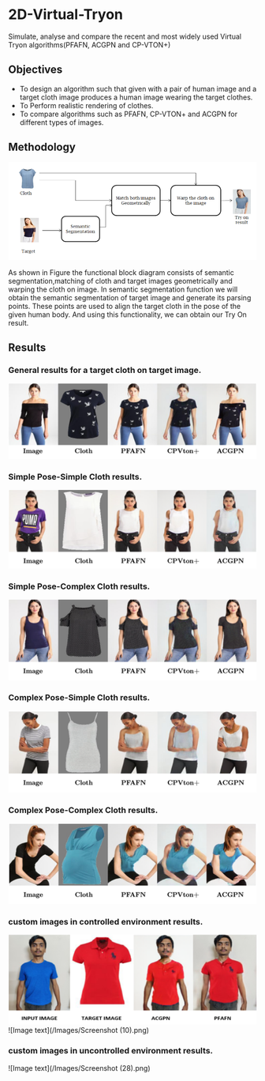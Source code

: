 # 2D-Virtual-Tryon
Simulate, analyse and compare the recent and most widely used Virtual Tryon algorithms(PFAFN, ACGPN and CP-VTON+)
## Objectives
- To design an algorithm such that given with a pair of human image and a target cloth image produces a human image wearing the target clothes.
- To Perform realistic rendering of clothes.
- To compare algorithms such as PFAFN, CP-VTON+ and ACGPN for different types of images.
## Methodology
![Image text](/Images/1.png)

As shown in Figure the functional block diagram consists of semantic segmentation,matching of cloth and target images geometrically and warping the cloth on image. In semantic segmentation function we will obtain the semantic segmentation of target image and
generate its parsing points. These points are used to align the target cloth in the pose of the
given human body. And using this functionality, we can obtain our Try On result.

## Results
### General results for a target cloth on target image.
![Image text](/Images/8.png)
### Simple Pose-Simple Cloth results.
![Image text](/Images/9.png)
### Simple Pose-Complex Cloth results.
![Image text](/Images/10.png)
### Complex Pose-Simple Cloth results.
![Image text](/Images/11.png)
### Complex Pose-Complex Cloth results.
![Image text](/Images/12.png)
### custom images in controlled environment results.
![Image text](/Images/13.png)
![Image text](/Images/Screenshot (10).png)
### custom images in uncontrolled environment results.
![Image text](/Images/Screenshot (28).png)



